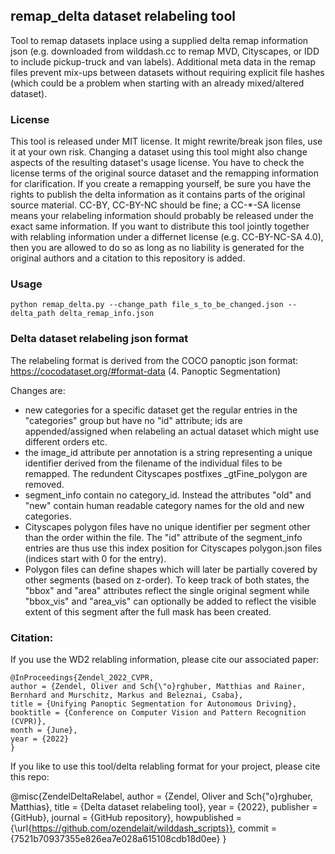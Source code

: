 ## remap_delta dataset relabeling tool

Tool to remap datasets inplace using a supplied delta remap information json (e.g. downloaded from wilddash.cc to remap MVD, Cityscapes, or IDD to include pickup-truck and van labels).
Additional meta data in the remap files prevent mix-ups between datasets without requiring explicit file hashes (which could be a problem when starting with an already mixed/altered dataset).

### License ###

This tool is released under MIT license. It might rewrite/break json files, use it at your own risk. Changing a dataset using this tool might also change aspects of the resulting dataset's usage license. You have to check the license terms of the original source dataset and the remapping information for clarification.
If you create a remapping yourself, be sure you have the rights to publish the delta information as it contains parts of the original source material. CC-BY, CC-BY-NC should be fine; a CC-*-SA license means your relabeling information should probably be released under the exact same information.
If you want to distribute this tool jointly together with relabling information under a differnet license (e.g. CC-BY-NC-SA 4.0), then you are allowed to do so as long as no liability is generated for the original authors and a citation to this repository is added.

### Usage ###
```
python remap_delta.py --change_path file_s_to_be_changed.json --delta_path delta_remap_info.json
```

### Delta dataset relabeling json format ###

The relabeling format is derived from the COCO panoptic json format:
https://cocodataset.org/#format-data (4. Panoptic Segmentation)

Changes are:
* new categories for a specific dataset get the regular entries in the "categories" group but have no "id" attribute; ids are appended/assigned when relabeling an actual dataset which might use different orders etc.
* the image_id attribute per annotation is a string representing a unique identifier derived from the filename of the individual files to be remapped. The redundent Cityscapes postfixes _gtFine_polygon are removed.
* segment_info contain no category_id. Instead the attributes "old" and "new" contain human readable category names for the old and new categories.
* Cityscapes polygon files have no unique identifier per segment other than the order within the file. The "id" attribute of the segment_info entries are thus use this index position for Cityscapes polygon.json files (indices start with 0 for the entry).
* Polygon files can define shapes which will later be partially covered by other segments (based on z-order). To keep track of both states, the "bbox" and "area" attributes reflect the single original segment while "bbox_vis" and "area_vis" can optionally be added to reflect the visible extent of this segment after the full mask has been created.

### Citation: ###
If you use the WD2 relabling information, please cite our associated paper:

    @InProceedings{Zendel_2022_CVPR,
    author = {Zendel, Oliver and Sch{\"o}rghuber, Matthias and Rainer, Bernhard and Murschitz, Markus and Beleznai, Csaba},
    title = {Unifying Panoptic Segmentation for Autonomous Driving},
    booktitle = {Conference on Computer Vision and Pattern Recognition (CVPR)},
    month = {June},
    year = {2022}
    }

If you like to use this tool/delta relabling format for your project, please cite this repo:

@misc{ZendelDeltaRelabel,
  author = {Zendel, Oliver and Sch{\"o}rghuber, Matthias},
  title = {Delta dataset relabeling tool},
  year = {2022},
  publisher = {GitHub},
  journal = {GitHub repository},
  howpublished = {\url{https://github.com/ozendelait/wilddash_scripts}},
  commit = {7521b70937355e826ea7e028a615108cdb18d0ee}
}
